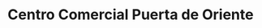 ---
title: "Centro Comercial Puerta de Oriente"
url: /usulutan/centro-comercial-puerta-de-oriente/
shop: centro comercial
---